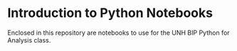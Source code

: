 # Introduction to Python Notebooks

Enclosed in this repository are notebooks to use for the UNH BIP Python for Analysis class.
